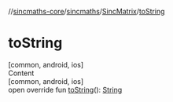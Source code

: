 //[sincmaths-core](../../../index.md)/[sincmaths](../index.md)/[SincMatrix](index.md)/[toString](to-string.md)



# toString  
[common, android, ios]  
Content  
[common, android, ios]  
open override fun [toString](to-string.md)(): [String](https://kotlinlang.org/api/latest/jvm/stdlib/kotlin/-string/index.html)  



